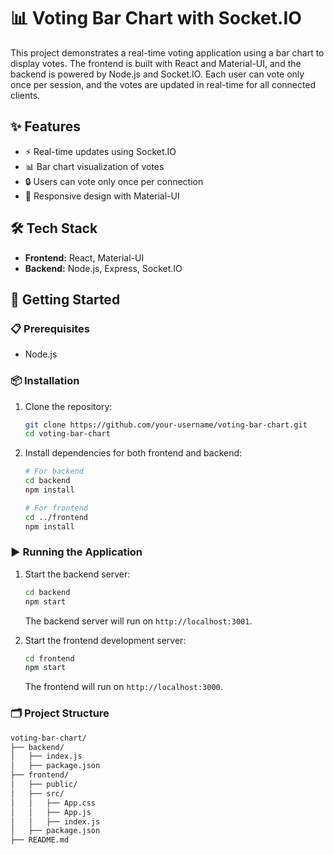 # 📊 Voting Bar Chart with Socket.IO

This project demonstrates a real-time voting application using a bar chart to display votes. The frontend is built with React and Material-UI, and the backend is powered by Node.js and Socket.IO. Each user can vote only once per session, and the votes are updated in real-time for all connected clients.

## ✨ Features

- ⚡ Real-time updates using Socket.IO
- 📊 Bar chart visualization of votes
- 🔒 Users can vote only once per connection
- 📱 Responsive design with Material-UI

## 🛠️ Tech Stack

- **Frontend:** React, Material-UI
- **Backend:** Node.js, Express, Socket.IO

## 🚀 Getting Started

### 📋 Prerequisites

- Node.js

### 📦 Installation

1. Clone the repository:

    ```bash
    git clone https://github.com/your-username/voting-bar-chart.git
    cd voting-bar-chart
    ```

2. Install dependencies for both frontend and backend:

    ```bash
    # For backend
    cd backend
    npm install
    
    # For frontend
    cd ../frontend
    npm install
    ```

### ▶️ Running the Application

1. Start the backend server:

    ```bash
    cd backend
    npm start
    ```

    The backend server will run on `http://localhost:3001`.

2. Start the frontend development server:

    ```bash
    cd frontend
    npm start
    ```

    The frontend will run on `http://localhost:3000`.

### 🗂️ Project Structure

```markdown
voting-bar-chart/
├── backend/
│   ├── index.js
│   ├── package.json
├── frontend/
│   ├── public/
│   ├── src/
│   │   ├── App.css
│   │   ├── App.js
│   │   ├── index.js
│   ├── package.json
├── README.md
